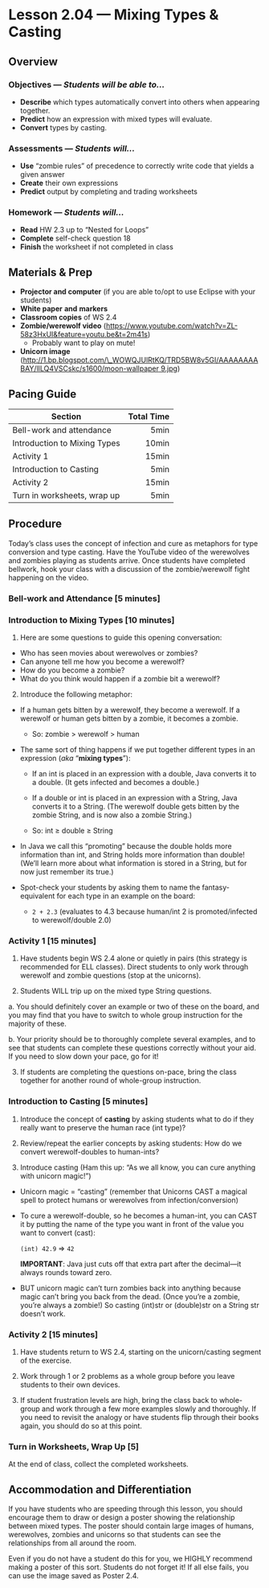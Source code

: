 Lesson 2.04 — Mixing Types & Casting
====================================================================================================

Overview
--------
### Objectives — _Students will be able to…_
- **Describe** which types automatically convert into others when appearing together.
- **Predict** how an expression with mixed types will evaluate.
- **Convert** types by casting.

### Assessments — _Students will…_
- **Use** “zombie rules” of precedence to correctly write code that yields a given answer
- **Create** their own expressions
- **Predict** output by completing and trading worksheets

### Homework — _Students will…_
- **Read** HW 2.3 up to “Nested for Loops”
- **Complete** self-check question 18
- **Finish** the worksheet if not completed in class


Materials & Prep
----------------
- **Projector and computer** (if you are able to/opt to use Eclipse with your students)
- **White paper** **and** **markers**
- **Classroom copies** of WS 2.4
- **Zombie/werewolf video** (<https://www.youtube.com/watch?v=ZL-58z3HxUI&feature=youtu.be&t=2m41s>)
  - Probably want to play on mute!
- **Unicorn image**
  ([http://1.bp.blogspot.com/\_WOWQJUlRtKQ/TRD5BW8v5GI/AAAAAAAABAY/llLQ4VSCskc/s1600/moon-wallpaper 9.jpg](http://1.bp.blogspot.com/_WOWQJUlRtKQ/TRD5BW8v5GI/AAAAAAAABAY/llLQ4VSCskc/s1600/moon-wallpaper%209.jpg))


Pacing Guide
------------
| Section                      | Total Time |
|------------------------------|-----------:|
| Bell-work and attendance     |       5min |
| Introduction to Mixing Types |      10min |
| Activity 1                   |      15min |
| Introduction to Casting      |       5min |
| Activity 2                   |      15min |
| Turn in worksheets, wrap up  |       5min |


Procedure
---------

Today’s class uses the concept of infection and cure as metaphors for type conversion and type
casting. Have the YouTube video of the werewolves and zombies playing as students arrive. Once
students have completed bellwork, hook your class with a discussion of the zombie/werewolf fight
happening on the video.

### Bell-work and Attendance \[5 minutes\]

### Introduction to Mixing Types \[10 minutes\]

1. Here are some questions to guide this opening conversation:

  - Who has seen movies about werewolves or zombies?
  - Can anyone tell me how you become a werewolf?
  - How do you become a zombie?
  - What do you think would happen if a zombie bit a werewolf?

2. Introduce the following metaphor:

  - If a human gets bitten by a werewolf, they become a werewolf. If a werewolf or human gets bitten
    by a zombie, it becomes a zombie.

    - So: zombie > werewolf > human

  - The same sort of thing happens if we put together different types in an expression (_aka_
    “**mixing types**”):

    - If an int is placed in an expression with a double, Java converts it to a double. (It gets
      infected and becomes a double.)

    - If a double or int is placed in an expression with a String, Java converts it to a String.
      (The werewolf double gets bitten by the zombie String, and is now also a zombie String.)

    - So: int ≥ double ≥ String

  - In Java we call this “promoting” because the double holds more information than int, and String
    holds more information than double! (We’ll learn more about what information is stored in a
    String, but for now just remember its true.)

  - Spot-check your students by asking them to name the fantasy-equivalent for each type in an
    example on the board:

    - `2 + 2.3` (evaluates to 4.3 because human/int 2 is promoted/infected to werewolf/double 2.0)

### Activity 1 \[15 minutes\]

1. Have students begin WS 2.4 alone or quietly in pairs (this strategy is recommended for ELL
  classes). Direct students to only work through werewolf and zombie questions (stop at the
  unicorns).

2. Students WILL trip up on the mixed type String questions.

  a. You should definitely cover an example or two of these on the board, and you may find that you
  have to switch to whole group instruction for the majority of these.

  b. Your priority should be to thoroughly complete several examples, and to see that students can
  complete these questions correctly without your aid. If you need to slow down your pace, go for
  it!

3. If students are completing the questions on-pace, bring the class together for another round of
  whole-group instruction.

### Introduction to Casting \[5 minutes\]

1. Introduce the concept of **casting** by asking students what to do if they really want to
  preserve the human race (int type)?

2. Review/repeat the earlier concepts by asking students: How do we convert werewolf-doubles to
  human-ints?

3. Introduce casting (Ham this up: “As we all know, you can cure anything with unicorn magic!”)

  - Unicorn magic = “casting” (remember that Unicorns CAST a magical spell to protect humans or
    werewolves from infection/conversion)

  - To cure a werewolf-double, so he becomes a human-int, you can CAST it by putting the name of the
    type you want in front of the value you want to convert (cast):

    `(int) 42.9` ⇒ `42`

    **IMPORTANT**: Java just cuts off that extra part after the decimal—it always rounds toward
    zero.

  - BUT unicorn magic can’t turn zombies back into anything because magic can’t bring you back from
    the dead. (Once you’re a zombie, you’re always a zombie!) So casting (int)str or (double)str on
    a String str doesn’t work.

### Activity 2 \[15 minutes\]

1. Have students return to WS 2.4, starting on the unicorn/casting segment of the exercise.

2. Work through 1 or 2 problems as a whole group before you leave students to their own devices.

3. If student frustration levels are high, bring the class back to whole-group and work through a
few more examples slowly and thoroughly. If you need to revisit the analogy or have students flip
through their books again, you should do so at this point.

### Turn in Worksheets, Wrap Up \[5\]

At the end of class, collect the completed worksheets.

Accommodation and Differentiation
---------------------------------

If you have students who are speeding through this lesson, you should encourage them to draw or
design a poster showing the relationship between mixed types. The poster should contain large images
of humans, werewolves, zombies and unicorns so that students can see the relationships from all
around the room.

Even if you do not have a student do this for you, we HIGHLY recommend making a poster of this sort.
Students do not forget it! If all else fails, you can use the image saved as Poster 2.4.
